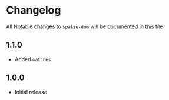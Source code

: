 # Changelog

All Notable changes to `spatie-dom` will be documented in this file

## 1.1.0
- Added `matches`

## 1.0.0
- Initial release
